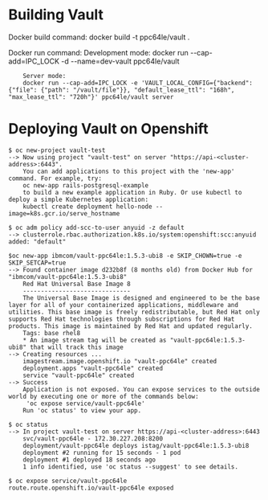 # Building Vault
Docker build command: docker build -t ppc64le/vault .

Docker run command:
    Development mode:
        docker run --cap-add=IPC_LOCK -d --name=dev-vault ppc64le/vault

        Server mode:
        docker run --cap-add=IPC_LOCK -e 'VAULT_LOCAL_CONFIG={"backend": {"file": {"path": "/vault/file"}}, "default_lease_ttl": "168h", "max_lease_ttl": "720h"}' ppc64le/vault server

# Deploying Vault on Openshift
```
$ oc new-project vault-test
--> Now using project "vault-test" on server "https://api-<cluster-address>:6443".
    You can add applications to this project with the 'new-app' command. For example, try:
    oc new-app rails-postgresql-example
    to build a new example application in Ruby. Or use kubectl to deploy a simple Kubernetes application:
    kubectl create deployment hello-node --image=k8s.gcr.io/serve_hostname

$ oc adm policy add-scc-to-user anyuid -z default
--> clusterrole.rbac.authorization.k8s.io/system:openshift:scc:anyuid added: "default"

$oc new-app ibmcom/vault-ppc64le:1.5.3-ubi8 -e SKIP_CHOWN=true -e SKIP_SETCAP=true
--> Found container image d232b8f (8 months old) from Docker Hub for "ibmcom/vault-ppc64le:1.5.3-ubi8"
    Red Hat Universal Base Image 8
    ------------------------------
    The Universal Base Image is designed and engineered to be the base layer for all of your containerized applications, middleware and utilities. This base image is freely redistributable, but Red Hat only supports Red Hat technologies through subscriptions for Red Hat products. This image is maintained by Red Hat and updated regularly.
    Tags: base rhel8
    * An image stream tag will be created as "vault-ppc64le:1.5.3-ubi8" that will track this image
--> Creating resources ...
    imagestream.image.openshift.io "vault-ppc64le" created
    deployment.apps "vault-ppc64le" created
    service "vault-ppc64le" created
--> Success
    Application is not exposed. You can expose services to the outside world by executing one or more of the commands below:
     'oc expose service/vault-ppc64le'
    Run 'oc status' to view your app.

$ oc status
--> In project vault-test on server https://api-<cluster-address>:6443
    svc/vault-ppc64le - 172.30.227.208:8200
    deployment/vault-ppc64le deploys istag/vault-ppc64le:1.5.3-ubi8
    deployment #2 running for 15 seconds - 1 pod
    deployment #1 deployed 18 seconds ago
    1 info identified, use 'oc status --suggest' to see details.

$ oc expose service/vault-ppc64le
route.route.openshift.io/vault-ppc64le exposed
```

